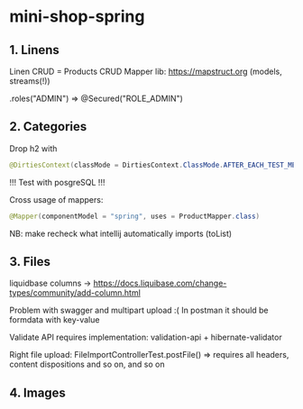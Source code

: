 # mini-shop-spring

## 1. Linens
Linen CRUD = Products CRUD
Mapper lib: https://mapstruct.org (models, streams(!))

.roles("ADMIN") => @Secured("ROLE_ADMIN")

## 2. Categories

Drop h2 with 
```java
@DirtiesContext(classMode = DirtiesContext.ClassMode.AFTER_EACH_TEST_METHOD)
```

!!! Test with posgreSQL !!!

Cross usage of mappers:

```java
@Mapper(componentModel = "spring", uses = ProductMapper.class)
```

NB: make recheck what intellij automatically imports (toList)


## 3. Files

liquidbase columns -> https://docs.liquibase.com/change-types/community/add-column.html

Problem with swagger and multipart upload :(  In postman it should be formdata with key-value

Validate API requires implementation: validation-api + hibernate-validator

Right file upload: FileImportControllerTest.postFile() => requires all headers, content dispositions and so on, and so on

## 4. Images

